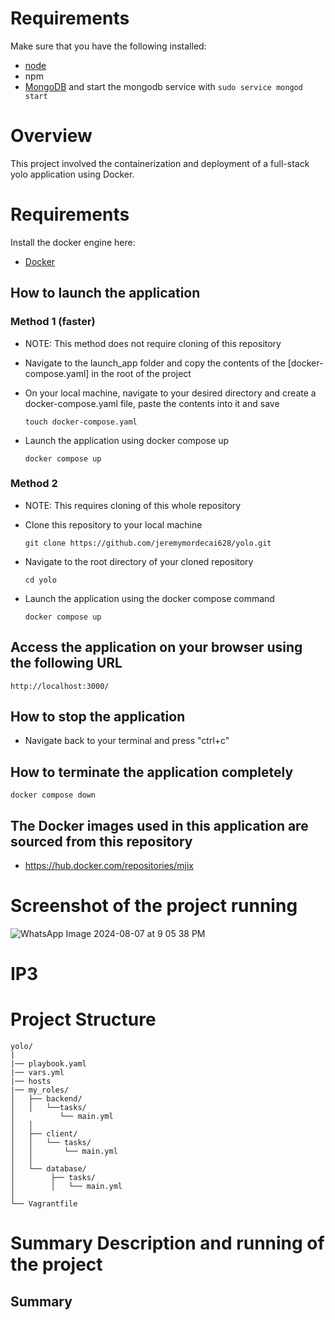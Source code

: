 # Requirements
Make sure that you have the following installed:
- [node](https://www.digitalocean.com/community/tutorials/how-to-install-node-js-on-ubuntu-18-04) 
- npm 
- [MongoDB](https://docs.mongodb.com/manual/tutorial/install-mongodb-on-ubuntu/) and start the mongodb service with `sudo service mongod start`

# Overview
This project involved the containerization and deployment of a full-stack yolo application using Docker.


# Requirements
Install the docker engine here:
- [Docker](https://docs.docker.com/engine/install/) 

## How to launch the application 
### Method 1 (faster)
- NOTE: This method does not require cloning of this repository

- Navigate to the launch_app folder and copy the contents of the [docker-compose.yaml] in the root of the project
- On your local machine, navigate to your desired directory and create
  a docker-compose.yaml file, paste the contents into it and save

  `touch docker-compose.yaml`

- Launch the application using docker compose up

  `docker compose up`

### Method 2
- NOTE: This requires cloning of this whole repository

- Clone this repository to your local machine

  `git clone https://github.com/jeremymordecai628/yolo.git`

- Navigate to the root directory of your cloned repository

  `cd yolo`

- Launch the application using the docker compose command

  `docker compose up`

## Access the application on your browser using the following URL
 `http://localhost:3000/`

## How to stop the application
- Navigate back to your terminal and press "ctrl+c" 

## How to terminate the application completely
 `docker compose down`

## The Docker images used in this application are sourced from this repository 
- https://hub.docker.com/repositories/mjix

# Screenshot  of  the project running 
![WhatsApp Image 2024-08-07 at 9 05 38 PM](https://github.com/user-attachments/assets/ae12a8c7-7ac2-44ec-a443-7f51a8d929f2)


# IP3

# Project Structure
    yolo/
    |
    |── playbook.yaml
    |── vars.yml
    |── hosts
    |── my_roles/
    │   ├── backend/
    │   │   └──tasks/
    │          └── main.yml
    │   │   
    │   ├── client/
    │   │   └── tasks/
    │   │       └── main.yml
    │   │   
    │   └── database/
    │        ├── tasks/
    │        │   └── main.yml
    │          
    └── Vagrantfile

# Summary Description and running of the project 
   ## Summary
  